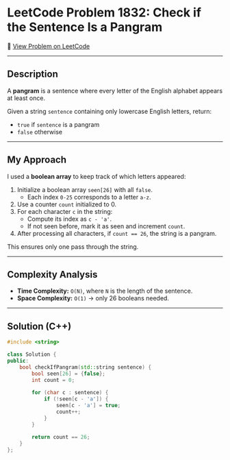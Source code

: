 # LeetCode Problem 1832: Check if the Sentence Is a Pangram

🔗 [View Problem on LeetCode](https://leetcode.com/problems/check-if-the-sentence-is-a-pangram/)

---

## Description
A **pangram** is a sentence where every letter of the English alphabet appears at least once.  

Given a string `sentence` containing only lowercase English letters, return:
- `true` if `sentence` is a pangram  
- `false` otherwise  

---

## My Approach
I used a **boolean array** to keep track of which letters appeared:

1. Initialize a boolean array `seen[26]` with all `false`.  
   - Each index `0-25` corresponds to a letter `a-z`.  
2. Use a counter `count` initialized to 0.  
3. For each character `c` in the string:  
   - Compute its index as `c - 'a'`.  
   - If not seen before, mark it as seen and increment `count`.  
4. After processing all characters, if `count == 26`, the string is a pangram.  

This ensures only one pass through the string.

---

## Complexity Analysis
- **Time Complexity:** `O(N)`, where `N` is the length of the sentence.  
- **Space Complexity:** `O(1)` → only 26 booleans needed.  

---

## Solution (C++)
```cpp
#include <string>

class Solution {
public:
    bool checkIfPangram(std::string sentence) {
        bool seen[26] = {false};
        int count = 0;
        
        for (char c : sentence) {
            if (!seen[c - 'a']) {
                seen[c - 'a'] = true;
                count++;
            }
        }
        
        return count == 26;
    }
};
